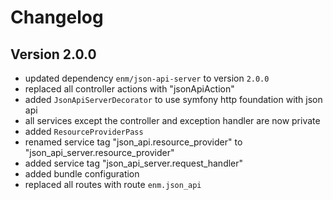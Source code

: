 Changelog
=========

## Version 2.0.0
* updated dependency `enm/json-api-server` to version `2.0.0`
* replaced all controller actions with "jsonApiAction"
* added `JsonApiServerDecorator` to use symfony http foundation with json api
* all services except the controller and exception handler are now private
* added `ResourceProviderPass`
* renamed service tag "json_api.resource_provider" to "json_api_server.resource_provider"
* added service tag "json_api_server.request_handler"
* added bundle configuration
* replaced all routes with route `enm.json_api`
